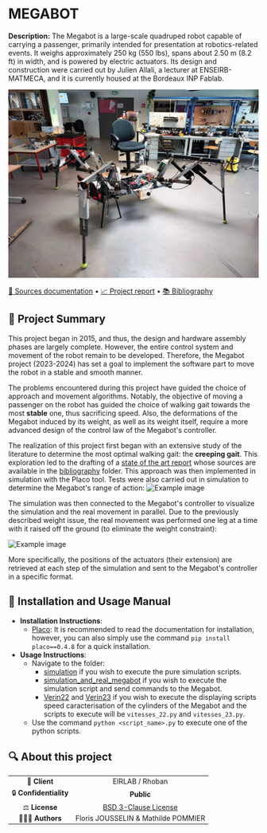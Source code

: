 # MEGABOT

**Description:**
The Megabot is a large-scale quadruped robot capable of carrying a passenger, primarily intended for presentation at robotics-related events. It weighs approximately 250 kg (550 lbs), spans about 2.50 m (8.2 ft) in width, and is powered by electric actuators. Its design and construction were carried out by Julien Allali, a lecturer at ENSEIRB-MATMECA, and it is currently housed at the Bordeaux INP Fablab.

![Example image](./assets/MEGABOT_Real.png)

[📖 Sources documentation](src/README.md) • [📈 Project report](docs/report/Megabot_StateOfArt.pdf) • [📚 Bibliography](docs/bibliography)

## 📄 Project Summary
This project began in 2015, and thus, the design and hardware assembly phases are largely complete.
However, the entire control system and movement of the robot remain to be developed.
Therefore, the Megabot project (2023-2024) has set a goal to implement the software part to move the robot in a stable and smooth manner.

The problems encountered during this project have guided the choice of approach and movement algorithms.
Notably, the objective of moving a passenger on the robot has guided the choice of walking gait towards the most **stable** one, thus sacrificing speed.
Also, the deformations of the Megabot induced by its weight, as well as its weight itself, require a more advanced design of the control law of the Megabot's controller.

The realization of this project first began with an extensive study of the literature to determine the most optimal walking gait: the **creeping gait**. This exploration led to the drafting of a [state of the art report](docs/report/Megabot_StateOfArt.pdf) whose sources are available in the [bibliography](docs/bibliography) folder.
This approach was then implemented in simulation with the Placo tool. Tests were also carried out in simulation to determine the Megabot's range of action:
![Example image](./assets/creeping_gait_quick_simulation_megabot.gif)


The simulation was then connected to the Megabot's controller to visualize the simulation and the real movement in parallel. Due to the previously described weight issue, the real movement was performed one leg at a time with it raised off the ground (to eliminate the weight constraint):

![Example image](./assets/one_leg_creeping_gait_real_megabot.gif)

More specifically, the positions of the actuators (their extension) are retrieved at each step of the simulation and sent to the Megabot's controller in a specific format.

## 🚀 Installation and Usage Manual

- **Installation Instructions**:
  - [Placo](https://github.com/Rhoban/placo): It is recommended to read the documentation for installation, however, you can also simply use the command ```pip install placo==0.4.8``` for a quick installation.
- **Usage Instructions**:
  - Navigate to the folder:
    - [simulation](src/simulation/) if you wish to execute the pure simulation scripts.
    - [simulation_and_real_megabot](src/simulation_and_real_megabot) if you wish to execute the simulation script and send commands to the Megabot.
    - [Verin22](src/simulation_and_real_megabot/Verin22/) and [Verin23](src/simulation_and_real_megabot/Verin23/) if you wish to execute the displaying scripts speed caracterisation of the cylinders of the Megabot and the scripts to execute will be ```vitesses_22.py``` and ```vitesses_23.py```.
  - Use the command ```python <script_name>.py``` to execute one of the python scripts.

## 🔍 About this project

|       |        |
|:----------------------------:|:-----------------------------------------------------------------------:|
| 💼 **Client**                |  EIRLAB / Rhoban                                              |
| 🔒 **Confidentiality**       | **Public**                                         |
| ⚖️ **License**               |  [BSD 3-Clause License](https://choosealicense.com/licenses/bsd-3-clause/)           |
| 👨‍👨‍👦 **Authors**               |   Floris JOUSSELIN & Mathilde POMMIER   |

